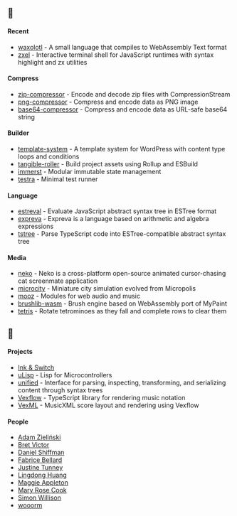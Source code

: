 ## :seedling:

#### Recent

- [waxolotl](https://github.com/eliot-akira/waxolotl) - A small language that compiles to WebAssembly Text format
- [zxel](https://github.com/eliot-akira/zxel) - Interactive terminal shell for JavaScript runtimes with syntax highlight and zx utilities

#### Compress

- [zip-compressor](https://github.com/eliot-akira/zip-compressor) - Encode and decode zip files with CompressionStream
- [png-compressor](https://github.com/eliot-akira/png-compressor) - Compress and encode data as PNG image
- [base64-compressor](https://github.com/eliot-akira/base64-compressor) - Compress and encode data as URL-safe base64 string

#### Builder

- [template-system](https://github.com/TangibleInc/template-system) - A template system for WordPress with content type loops and conditions 
- [tangible-roller](https://github.com/TangibleInc/tangible-roller) - Build project assets using Rollup and ESBuild 
- [immerst](https://github.com/eliot-akira/immerst) - Modular immutable state management
- [testra](https://github.com/eliot-akira/testra) - Minimal test runner

#### Language

- [estreval](https://github.com/expreva/estreval) - Evaluate JavaScript abstract syntax tree in ESTree format 
- [expreva](https://github.com/expreva) - Expreva is a language based on arithmetic and algebra expressions
- [tstree](https://github.com/expreva/tstree) - Parse TypeScript code into ESTree-compatible abstract syntax tree

#### Media

- [neko](https://github.com/eliot-akira/neko) - Neko is a cross-platform open-source animated cursor-chasing cat screenmate application
- [microcity](https://github.com/eliot-akira/microcity) - Miniature city simulation evolved from Micropolis
- [mooz](https://github.com/moozap/mooz) - Modules for web audio and music
- [brushlib-wasm](https://github.com/eliot-akira/brushlib-wasm) - Brush engine based on WebAssembly port of MyPaint
- [tetris](https://github.com/eliot-akira/tetris) - Rotate tetrominoes as they fall and complete rows to clear them

## :eyes:

#### Projects

- [Ink & Switch](https://www.inkandswitch.com/)
- [uLisp](http://www.ulisp.com/) - Lisp for Microcontrollers
- [unified](https://unifiedjs.com/) - Interface for parsing, inspecting, transforming, and serializing content through syntax trees 
- [Vexflow](https://github.com/vexflow/vexflow) - TypeScript library for rendering music notation
- [VexML](https://github.com/stringsync/vexml) - MusicXML score layout and rendering using Vexflow

#### People

- [Adam Zieliński](https://github.com/adamziel)
- [Bret Victor](https://worrydream.com/)
- [Daniel Shiffman](https://github.com/shiffman)
- [Fabrice Bellard](https://bellard.org/)
- [Justine Tunney](https://github.com/jart)
- [Lingdong Huang](https://github.com/LingDong-)
- [Maggie Appleton](https://maggieappleton.com/)
- [Mary Rose Cook](https://maryrosecook.com/)
- [Simon Willison](https://github.com/simonw)
- [wooorm](https://github.com/wooorm)
